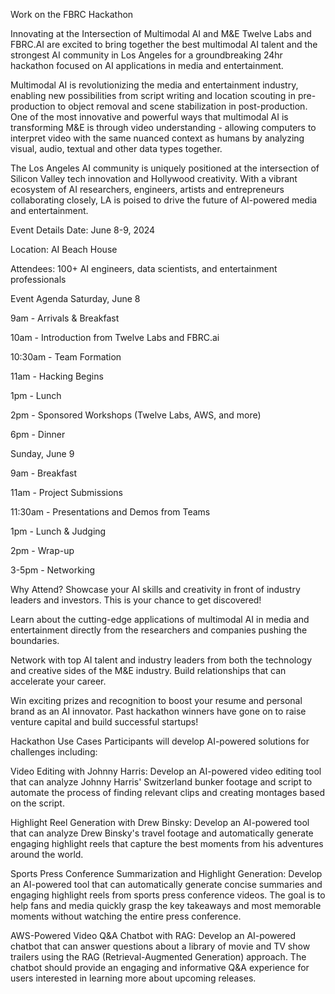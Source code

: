Work on the FBRC Hackathon

​Innovating at the Intersection of Multimodal AI and M&E
​Twelve Labs and FBRC.AI are excited to bring together the best multimodal AI talent and the strongest AI community in Los Angeles for a groundbreaking 24hr hackathon focused on AI applications in media and entertainment.

​Multimodal AI is revolutionizing the media and entertainment industry, enabling new possibilities from script writing and location scouting in pre-production to object removal and scene stabilization in post-production. One of the most innovative and powerful ways that multimodal AI is transforming M&E is through video understanding - allowing computers to interpret video with the same nuanced context as humans by analyzing visual, audio, textual and other data types together.

​The Los Angeles AI community is uniquely positioned at the intersection of Silicon Valley tech innovation and Hollywood creativity. With a vibrant ecosystem of AI researchers, engineers, artists and entrepreneurs collaborating closely, LA is poised to drive the future of AI-powered media and entertainment.

​Event Details
​Date: June 8-9, 2024

​Location: AI Beach House

​Attendees: 100+ AI engineers, data scientists, and entertainment professionals

​Event Agenda
​Saturday, June 8

​9am - Arrivals & Breakfast

​10am - Introduction from Twelve Labs and FBRC.ai

​10:30am - Team Formation

​11am - Hacking Begins

​1pm - Lunch

​2pm - Sponsored Workshops (Twelve Labs, AWS, and more)

​6pm - Dinner

​Sunday, June 9

​9am - Breakfast

​11am - Project Submissions

​11:30am - Presentations and Demos from Teams

​1pm - Lunch & Judging

​2pm - Wrap-up

​3-5pm - Networking

​Why Attend?
​Showcase your AI skills and creativity in front of industry leaders and investors. This is your chance to get discovered!

​Learn about the cutting-edge applications of multimodal AI in media and entertainment directly from the researchers and companies pushing the boundaries.

​Network with top AI talent and industry leaders from both the technology and creative sides of the M&E industry. Build relationships that can accelerate your career.

​Win exciting prizes and recognition to boost your resume and personal brand as an AI innovator. Past hackathon winners have gone on to raise venture capital and build successful startups!

​Hackathon Use Cases
​Participants will develop AI-powered solutions for challenges including:

​Video Editing with Johnny Harris: Develop an AI-powered video editing tool that can analyze Johnny Harris' Switzerland bunker footage and script to automate the process of finding relevant clips and creating montages based on the script.

​Highlight Reel Generation with Drew Binsky: Develop an AI-powered tool that can analyze Drew Binsky's travel footage and automatically generate engaging highlight reels that capture the best moments from his adventures around the world.

​Sports Press Conference Summarization and Highlight Generation: Develop an AI-powered tool that can automatically generate concise summaries and engaging highlight reels from sports press conference videos. The goal is to help fans and media quickly grasp the key takeaways and most memorable moments without watching the entire press conference.

​AWS-Powered Video Q&A Chatbot with RAG: Develop an AI-powered chatbot that can answer questions about a library of movie and TV show trailers using the RAG (Retrieval-Augmented Generation) approach. The chatbot should provide an engaging and informative Q&A experience for users interested in learning more about upcoming releases.

